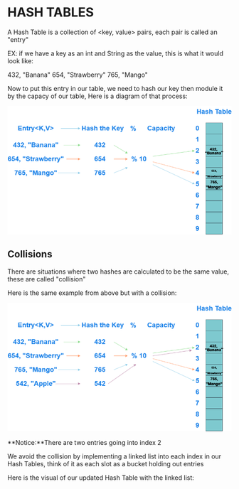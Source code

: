 # HASH TABLES

A Hash Table is a collection of <key, value> pairs, each pair is called an "entry"

EX: if we have a key as an int and String as the value, this is what it would look like:

432, "Banana"
654, "Strawberry"
765, "Mango"

Now to put this entry in our table, we need to hash our key then module it by the capacy of our table, Here is a diagram of that process:

![HashTable1](/DiagramNotes/HashTableImages/HashTable1.drawio.png)

## Collisions

There are situations where two hashes are calculated to be the same value, these are called "collision"

Here is the same example from above but with a collision:

![HashTable2](/DiagramNotes/HashTableImages/HashTables2.drawio.png)

**Notice:**There are two entries going into index 2

We avoid the collision by implementing a linked list into each index in our Hash Tables, think of it as each slot as a bucket holding out entries

Here is the visual of our updated Hash Table with the linked list:


